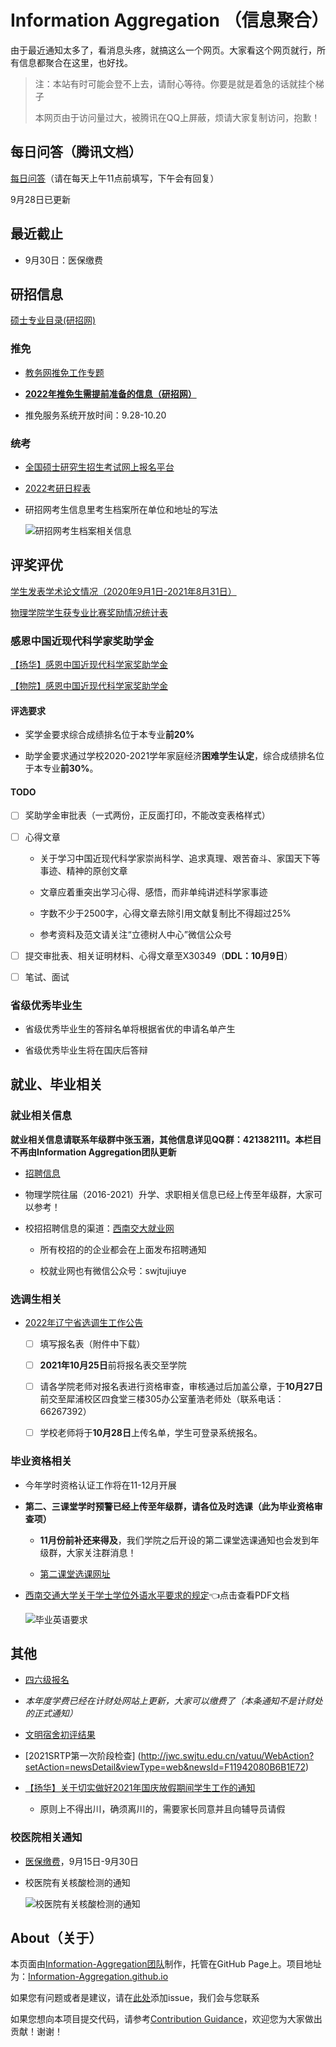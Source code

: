 # Information Aggregation （信息聚合）

由于最近通知太多了，看消息头疼，就搞这么一个网页。大家看这个网页就行，所有信息都聚合在这里，也好找。

> 注：本站有时可能会登不上去，请耐心等待。你要是就是着急的话就挂个梯子
>
> 本网页由于访问量过大，被腾讯在QQ上屏蔽，烦请大家复制访问，抱歉！

## 每日问答（腾讯文档）

[每日问答](https://docs.qq.com/sheet/DSXpVbUp0eEpBaGFn)（请在每天上午11点前填写，下午会有回复）

9月28日已更新

## 最近截止

* 9月30日：医保缴费

## 研招信息

[硕士专业目录(研招网)](https://yz.chsi.com.cn/zsml/zyfx_search.jsp)

### 推免

* [教务网推免工作专题](http://jwc.swjtu.edu.cn/vatuu/WebAction?setAction=newsDetail&viewType=web&newsId=3935E695EC7FB6E0)

* **[2022年推免生需提前准备的信息（研招网）](https://yz.chsi.com.cn/kyzx/other/202109/20210910/2107346362.html)**

* 推免服务系统开放时间：9.28-10.20

### 统考

* [全国硕士研究生招生考试网上报名平台](https://yz.chsi.com.cn/yzwb/)

* [2022考研日程表](https://yz.chsi.com.cn/kyzx/jybzc/202109/20210903/2106041625.html)

* 研招网考生信息里考生档案所在单位和地址的写法

    ![研招网考生档案相关信息](https://cdn.jsdelivr.net/gh/xiaodl813/FigureBed//20210923181220.png)

## 评奖评优

[学生发表学术论文情况（2020年9月1日-2021年8月31日）](https://docs.qq.com/sheet/DSXBZd0J2R1doQ0VX?groupUin=5nLn7o%252BhhqzDnj9eUpkTNQ%253D%253D&tab=BB08J2)

[物理学院学生获专业比赛奖励情况统计表](https://docs.qq.com/sheet/DSXJPckZBS0Fxc1pz?groupUin=5nLn7o%252BhhqzDnj9eUpkTNQ%253D%253D&tab=BB08J2)

### 感恩中国近现代科学家奖助学金

[【扬华】感恩中国近现代科学家奖助学金](http://xg.swjtu.edu.cn/web/Home/Detail?xvw34vmu=010j_M3=cfc2b2hg-jaa0-e1a1-ajea-ff0b4c51j5g4.shtml)

[【物院】感恩中国近现代科学家奖助学金](https://phys.swjtu.edu.cn/info/1176/7951.htm)

#### 评选要求

* 奖学金要求综合成绩排名位于本专业**前20%**

* 助学金要求通过学校2020-2021学年家庭经济**困难学生认定**，综合成绩排名位于本专业**前30%**。

#### TODO

* [ ] 奖助学金审批表（一式两份，正反面打印，不能改变表格样式）

* [ ] 心得文章

    * 关于学习中国近现代科学家崇尚科学、追求真理、艰苦奋斗、家国天下等事迹、精神的原创文章

    * 文章应着重突出学习心得、感悟，而非单纯讲述科学家事迹

    * 字数不少于2500字，心得文章去除引用文献复制比不得超过25%

    * 参考资料及范文请关注“立德树人中心”微信公众号

* [ ] 提交审批表、相关证明材料、心得文章至X30349（**DDL：10月9日**）

* [ ] 笔试、面试

### 省级优秀毕业生

* 省级优秀毕业生的答辩名单将根据省优的申请名单产生

* 省级优秀毕业生将在国庆后答辩

## 就业、毕业相关

### 就业相关信息

**就业相关信息请联系年级群中张玉涵，其他信息详见QQ群：421382111。本栏目不再由Information Aggregation团队更新**

* [招聘信息](./recruit.md)

* 物理学院往届（2016-2021）升学、求职相关信息已经上传至年级群，大家可以参考！

* 校招招聘信息的渠道：[西南交大就业网](https://jiuye.swjtu.edu.cn/eweb/jygl/index.so)

    * 所有校招的的企业都会在上面发布招聘通知

    * 校就业网也有微信公众号：swjtujiuye

### 选调生相关

* [2022年辽宁省选调生工作公告](https://jiuye.swjtu.edu.cn/eweb/jygl/zpfw.so?modcode=jygl_zpfwzpgg&subsyscode=zpfw&type=view&id=Pbz84VfXVrB8Q1RzHmrXVU)

    * [ ] 填写报名表（附件中下载）

    * [ ] **2021年10月25日**前将报名表交至学院

    * [ ] 请各学院老师对报名表进行资格审查，审核通过后加盖公章，于**10月27日**前交至犀浦校区四食堂三楼305办公室董浩老师处（联系电话：66267392）

    * [ ] 学校老师将于**10月28日**上传名单，学生可登录系统报名。

### 毕业资格相关

* 今年学时资格认证工作将在11-12月开展

* **第二、三课堂学时预警已经上传至年级群，请各位及时选课（此为毕业资格审查项）**

    * **11月份前补还来得及**，我们学院之后开设的第二课堂选课通知也会发到年级群，大家关注群消息！

    * [第二课堂选课网址](http://jwc.swjtu.edu.cn/vatuu/YouthIndexAction?setAction=index)

* [西南交通大学关于学士学位外语水平要求的规定](http://jwc.swjtu.edu.cn/download/rule/20201119112410141.pdf)👈点击查看PDF文档

    ![毕业英语要求](https://cdn.jsdelivr.net/gh/xiaodl813/FigureBed//20210929170520.png)

## 其他

* [四六级报名](http://jwc.swjtu.edu.cn/vatuu/WebAction?setAction=newsDetail&viewType=web&newsId=32D9973D3A2DA7FB)

* *本年度学费已经在计财处网站上更新，大家可以缴费了（本条通知不是计财处的正式通知）*

* [文明宿舍初评结果](https://phys.swjtu.edu.cn/info/1176/7883.htm)

* [2021SRTP第一次阶段检查]
(http://jwc.swjtu.edu.cn/vatuu/WebAction?setAction=newsDetail&viewType=web&newsId=F11942080B6B1E72)

* [【扬华】关于切实做好2021年国庆放假期间学生工作的通知](http://xg.swjtu.edu.cn/web/Home/Detail?xvw34vmu=010j_M3=c5cj5je5-ha41-eec4-jjhc-fh1bhf5ahj0c.shtml)

    * 原则上不得出川，确须离川的，需要家长同意并且向辅导员请假

### 校医院相关通知

* [医保缴费](https://hospital.swjtu.edu.cn/info/1009/1847.htm)，9月15日-9月30日

* 校医院有关核酸检测的通知

    ![校医院有关核酸检测的通知](https://cdn.jsdelivr.net/gh/xiaodl813/FigureBed//20210915230327.png)

## About（关于）

本页面由[Information-Aggregation团队](https://github.com/Information-Aggregation)制作，托管在GitHub Page上。项目地址为：[Information-Aggregation.github.io](https://github.com/Information-Aggregation/Information-Aggregation.github.io)

如果您有问题或者是建议，请在[此处](https://github.com/Information-Aggregation/Information-Aggregation.github.io/issues)添加issue，我们会与您联系

如果您想向本项目提交代码，请参考[Contribution Guidance](./contribution.md)，欢迎您为大家做出贡献！谢谢！
